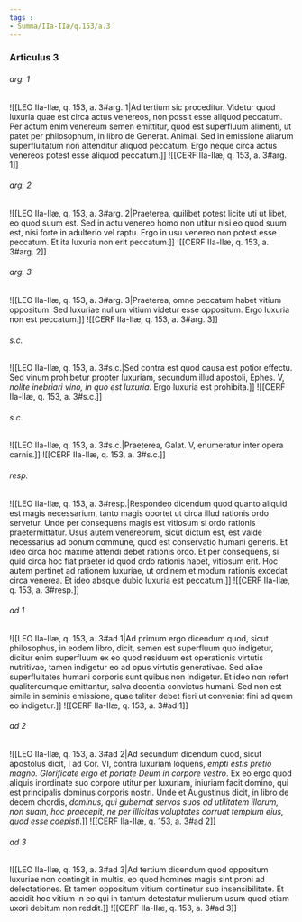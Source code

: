 ```yaml
---
tags : 
- Summa/IIa-IIæ/q.153/a.3
---
```


### Articulus 3

###### arg. 1
![[LEO IIa-IIæ, q. 153, a. 3#arg. 1|Ad tertium sic proceditur. Videtur quod luxuria quae est circa actus venereos, non possit esse aliquod peccatum. Per actum enim venereum semen emittitur, quod est superfluum alimenti, ut patet per philosophum, in libro de Generat. Animal. Sed in emissione aliarum superfluitatum non attenditur aliquod peccatum. Ergo neque circa actus venereos potest esse aliquod peccatum.]]
![[CERF IIa-IIæ, q. 153, a. 3#arg. 1]]

###### arg. 2
![[LEO IIa-IIæ, q. 153, a. 3#arg. 2|Praeterea, quilibet potest licite uti ut libet, eo quod suum est. Sed in actu venereo homo non utitur nisi eo quod suum est, nisi forte in adulterio vel raptu. Ergo in usu venereo non potest esse peccatum. Et ita luxuria non erit peccatum.]]
![[CERF IIa-IIæ, q. 153, a. 3#arg. 2]]

###### arg. 3
![[LEO IIa-IIæ, q. 153, a. 3#arg. 3|Praeterea, omne peccatum habet vitium oppositum. Sed luxuriae nullum vitium videtur esse oppositum. Ergo luxuria non est peccatum.]]
![[CERF IIa-IIæ, q. 153, a. 3#arg. 3]]

###### s.c.
![[LEO IIa-IIæ, q. 153, a. 3#s.c.|Sed contra est quod causa est potior effectu. Sed vinum prohibetur propter luxuriam, secundum illud apostoli, Ephes. V, *nolite inebriari vino, in quo est luxuria*. Ergo luxuria est prohibita.]]
![[CERF IIa-IIæ, q. 153, a. 3#s.c.]]

###### s.c.
![[LEO IIa-IIæ, q. 153, a. 3#s.c.|Praeterea, Galat. V, enumeratur inter opera carnis.]]
![[CERF IIa-IIæ, q. 153, a. 3#s.c.]]

###### resp.
![[LEO IIa-IIæ, q. 153, a. 3#resp.|Respondeo dicendum quod quanto aliquid est magis necessarium, tanto magis oportet ut circa illud rationis ordo servetur. Unde per consequens magis est vitiosum si ordo rationis praetermittatur. Usus autem venereorum, sicut dictum est, est valde necessarius ad bonum commune, quod est conservatio humani generis. Et ideo circa hoc maxime attendi debet rationis ordo. Et per consequens, si quid circa hoc fiat praeter id quod ordo rationis habet, vitiosum erit. Hoc autem pertinet ad rationem luxuriae, ut ordinem et modum rationis excedat circa venerea. Et ideo absque dubio luxuria est peccatum.]]
![[CERF IIa-IIæ, q. 153, a. 3#resp.]]

###### ad 1
![[LEO IIa-IIæ, q. 153, a. 3#ad 1|Ad primum ergo dicendum quod, sicut philosophus, in eodem libro, dicit, semen est superfluum quo indigetur, dicitur enim superfluum ex eo quod residuum est operationis virtutis nutritivae, tamen indigetur eo ad opus virtutis generativae. Sed aliae superfluitates humani corporis sunt quibus non indigetur. Et ideo non refert qualitercumque emittantur, salva decentia convictus humani. Sed non est simile in seminis emissione, quae taliter debet fieri ut conveniat fini ad quem eo indigetur.]]
![[CERF IIa-IIæ, q. 153, a. 3#ad 1]]

###### ad 2
![[LEO IIa-IIæ, q. 153, a. 3#ad 2|Ad secundum dicendum quod, sicut apostolus dicit, I ad Cor. VI, contra luxuriam loquens, *empti estis pretio magno. Glorificate ergo et portate Deum in corpore vestro*. Ex eo ergo quod aliquis inordinate suo corpore utitur per luxuriam, iniuriam facit domino, qui est principalis dominus corporis nostri. Unde et Augustinus dicit, in libro de decem chordis, *dominus, qui gubernat servos suos ad utilitatem illorum, non suam, hoc praecepit, ne per illicitas voluptates corruat templum eius, quod esse coepisti*.]]
![[CERF IIa-IIæ, q. 153, a. 3#ad 2]]

###### ad 3
![[LEO IIa-IIæ, q. 153, a. 3#ad 3|Ad tertium dicendum quod oppositum luxuriae non contingit in multis, eo quod homines magis sint proni ad delectationes. Et tamen oppositum vitium continetur sub insensibilitate. Et accidit hoc vitium in eo qui in tantum detestatur mulierum usum quod etiam uxori debitum non reddit.]]
![[CERF IIa-IIæ, q. 153, a. 3#ad 3]]

